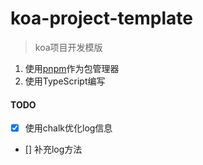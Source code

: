 # koa-project-template

> koa项目开发模版

1. 使用[pnpm](https://github.com/pnpm/pnpm)作为包管理器
2. 使用TypeScript编写

#### TODO

- [x] 使用chalk优化log信息
- [] 补充log方法
